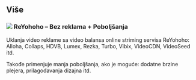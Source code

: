 ## Više

### ![](https://reyohoho.github.io/reyohoho/icons/favicon-32x32.png) ReYohoho – Bez reklama + Poboljšanja

Uklanja video reklame sa video balansa online striming servisa ReYohoho: Alloha, Collaps, HDVB, Lumex, Rezka, Turbo, Vibix, VideoCDN, VideoSeed itd.

Takođe primenjuje manja poboljšanja, ako je moguće: dodatne brzine plejera, prilagođavanja dizajna itd.
